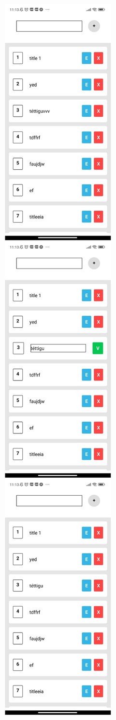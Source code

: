 <p float="left">
<img width="350" src="https://github.com/MaiNhatHoangY2001/lab7_LTDD/blob/master/screenshots/1.jpg">
<img width="350" src="https://github.com/MaiNhatHoangY2001/lab7_LTDD/blob/master/screenshots/2.jpg">
<img width="350" src="https://github.com/MaiNhatHoangY2001/lab7_LTDD/blob/master/screenshots/3.jpg">
<p />
